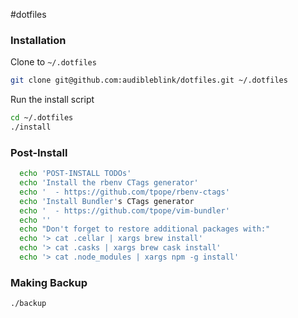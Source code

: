 #dotfiles

### Installation
Clone to `~/.dotfiles`
```sh
git clone git@github.com:audibleblink/dotfiles.git ~/.dotfiles
```

Run the install script
```sh
cd ~/.dotfiles
./install
```

### Post-Install

```sh
  echo 'POST-INSTALL TODOs'
  echo 'Install the rbenv CTags generator'
  echo '  - https://github.com/tpope/rbenv-ctags'
  echo 'Install Bundler's CTags generator
  echo '  - https://github.com/tpope/vim-bundler'
  echo ''
  echo "Don't forget to restore additional packages with:"
  echo '> cat .cellar | xargs brew install'
  echo '> cat .casks | xargs brew cask install'
  echo '> cat .node_modules | xargs npm -g install'
```

### Making Backup

```sh
./backup
```
